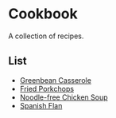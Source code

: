 # Cookbook
A collection of recipes.
## List
- [Greenbean Casserole](https://github.com/calvached/cookbook/blob/master/recipes/greenbean_casserole.md)
- [Fried Porkchops](https://github.com/calvached/cookbook/blob/master/recipes/fried_porkchops.md)
- [Noodle-free Chicken Soup](https://github.com/calvached/cookbook/blob/master/recipes/chicken_soup.md)
- [Spanish Flan](https://github.com/calvached/cookbook/blob/master/recipes/spanish_flan.md)
